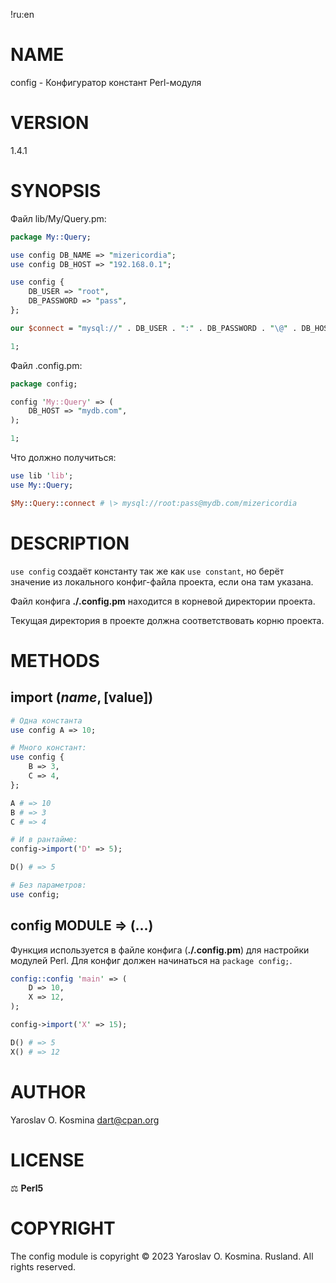 !ru:en
# NAME

config - Конфигуратор констант Perl-модуля

# VERSION

1.4.1

# SYNOPSIS

Файл lib/My/Query.pm:
```perl
package My::Query;

use config DB_NAME => "mizericordia";
use config DB_HOST => "192.168.0.1";

use config {
    DB_USER => "root",
    DB_PASSWORD => "pass",
};

our $connect = "mysql://" . DB_USER . ":" . DB_PASSWORD . "\@" . DB_HOST . "/" . DB_NAME;

1;
```

Файл .config.pm:
```perl
package config;

config 'My::Query' => (
    DB_HOST => "mydb.com",
);

1;
```

Что должно получиться:
```perl
use lib 'lib';
use My::Query;

$My::Query::connect # \> mysql://root:pass@mydb.com/mizericordia
```

# DESCRIPTION

`use config` создаёт константу так же как `use constant`, но берёт значение из локального конфиг-файла проекта, если она там указана.

Файл конфига **./.config.pm** находится в корневой директории проекта.

Текущая директория в проекте должна соответствовать корню проекта.

# METHODS

## import ($name, [$value])

```perl
# Одна константа
use config A => 10;

# Много констант:
use config {
    B => 3,
    C => 4,
};

A # => 10
B # => 3
C # => 4

# И в рантайме:
config->import('D' => 5);

D() # => 5

# Без параметров:
use config;
```

## config MODULE => (...)

Функция используется в файле конфига (**./.config.pm**) для настройки модулей Perl. Для конфиг должен начинаться на `package config;`.

```perl
config::config 'main' => (
    D => 10,
    X => 12,
);

config->import('X' => 15);

D() # => 5
X() # => 12
```

# AUTHOR

Yaroslav O. Kosmina <dart@cpan.org>

# LICENSE

⚖ **Perl5**

# COPYRIGHT

The config module is copyright © 2023 Yaroslav O. Kosmina. Rusland. All rights reserved.